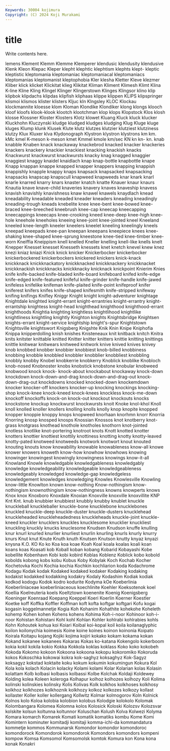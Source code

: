 ```yaml
---
Keywords: 30004 kojimura
Copyright: (C) 2024 Koji Murakami
---
```


# title

Write contents here.



lemens Klement
Klemm Klemme Klemperer klendusic klendusity klendusive Klenk Kleon Klepac Kleper
klepht klephtic klephtism klephts klept- kleptic kleptistic kleptomania kleptomaniac kleptomaniacal
kleptomaniacs kleptomanias kleptomanist kleptophobia Kler klesha Kletter Kleve klezmer Kliber
klick klicket Klickitat klieg Klikitat Kliman Kliment Klimesh Klimt Klina
K-line Kline Kling Klingel Klinger Klingerstown Klinges Klingsor klino klip
klipbok klipdachs klipdas klipfish kliphaas klippe klippen KLIPS klipspringer klismoi
klismos klister klisters Kljuc kln Klngsley KLOC Klockau klockmannite kloesse
klom Kloman Klondike Klondiker klong klongs klooch kloof kloofs klook-klook
klootch klootchman klop klops Klopstock Klos klosh klosse Klossner Kloster
Klosters Klotz klowet Kluang Kluck kluck klucker Kluckhohn Kluczynski kludge
kludged kludges kludging Klug Kluge kluge kluges Klump klunk Klusek
Klute klutz klutzes klutzier klutziest klutziness klutzy Klux Kluxer klva
Klydonograph Klystron klystron klystrons km km. kMc kmel K-meson k-meson
kmet Kmmel kmole km/sec KN kn kn- kn. knab knabble
Knaben knack knackaway knackebrod knacked knacker knackeries knackers knackery knackier
knackiest knacking knackish knacks Knackwurst knackwurst knackwursts knacky knag knagged
knaggier knaggiest knaggy knaidel knaidlach knap knap-bottle knapbottle knape Knapp
knappan knappe knapped knapper knappers knapping knappish knappishly knapple knappy
knaps knapsack knapsacked knapsacking knapsacks knapscap knapscull knapweed knapweeds knar
knark knarl knarle knarred knarry knars knaster knatch knatte Knauer
knaur knaurs Knautia knave knave-child knaveries knavery knaves knaveship knavess
knavish knavishly knavishness knaw knawel knawels knaydlach knead kneadability kneadable
kneaded kneader kneaders kneading kneadingly kneading-trough kneads knebelite knee knee-bent
knee-bowed knee-braced knee-breeched kneebrush knee-cap kneecap kneecapping kneecappings kneecaps knee-crooking
kneed knee-deep knee-high knee-hole kneehole kneeholes kneeing knee-joint knee-jointed kneel
Kneeland kneeled knee-length kneeler kneelers kneelet kneeling kneelingly kneels kneepad
kneepads knee-pan kneepan kneepans kneepiece knees knee-shaking knee-shaped knee-sprung kneestone
knee-tied knee-timber knee-worn Kneiffia Kneippism knell knelled Kneller knelling knell-like
knells knelt Knepper Knesset knesset Knesseth knessets knet knetch knevel
knew knez knezi kniaz kniazi Knick knick knicker Knickerbocker knickerbocker
knickerbockered knickerbockers knickered knickers knick-knack knickknack knickknackatory knickknacked knickknackery knickknacket
knickknackish knickknacks knickknacky knicknack knickpoint Knierim Knies knife knife-backed knife-bladed
knife-board knifeboard knifed knife-edge knife-edged knife-featured knifeful knife-grinder knife-handle knife-jawed
knifeless knifelike knifeman knife-plaited knife-point knifeproof knifer kniferest knifers knifes
knife-shaped knifesmith knife-stripped knifeway knifing knifings Knifley Kniggr Knight knight
knight-adventurer knightage Knightdale knighted knight-errant knight-errantries knight-errantry knight-errantship knightess knight-head
knighthead knighthood knighthood-errant knighthoods Knightia knighting knightless knightlihood knightlike knightliness
knightling knightly Knighton knights Knightsbridge Knightsen knights-errant knight-service knightship knight's-spur
Knightstown Knightsville knightswort Knigsberg Knigshte Knik Knin Knipe Kniphofia Knippa
knipperdolling knish knishes Knisteneaux knit knitback knitch Knitra knits knitster
knittable knitted Knitter knitter knitters knittie knitting knittings knittle knitwear
knitwears knitweed knitwork knive knived knives knivey knob knobbed knobber
knobbier knobbiest knob-billed knobbiness knobbing knobble knobbled knobbler knobblier knobbliest
knobbling knobbly knobby Knobel knobkerrie knobkerry Knoblick knoblike Knobloch knob-nosed
Knobnoster knobs knobstick knobstone knobular knobweed knobwood knock knock- knock-about
knockabout knockaway knock-down knockdown knock-down-and-drag knock-down-and-drag-out knock-down-drag-out knockdowns knocked knocked-down
knockemdown knocker knocker-off knockers knocker-up knocking knockings knocking-shop knock-knee knock-kneed
knock-knees knockless knock-me-down knockoff knockoffs knock-on knock-out knockout knockouts knocks
knockstone knockup knockwurst knockwursts knoit Knoke knol-khol Knoll knoll knolled
knoller knollers knolling knolls knolly knop knopite knopped knopper knoppie
knoppy knops knopweed knorhaan knorhmn knorr Knorria Knorring knosp knosped
knosps Knossian Knossos knot knotberry knot-grass knotgrass knothead knothole knotholes
knothorn knot-jointed knotless knotlike knot-portering knotroot knots Knott knotted knotter
knotters knottier knottiest knottily knottiness knotting knotty knotty-leaved knotty-pated knotweed
knotweeds knotwork knotwort knout knouted knouting knouts know knowability knowable
knowableness know-all knowe knower knowers knoweth know-how knowhow knowhows knowing
knowinger knowingest knowingly knowingness knowings know-it-all Knowland Knowle knowledgable knowledgableness
knowledgably knowledge knowledgeability knowledgeable knowledgeableness knowledgeably knowledged knowledge-gap knowledgeless knowledgement
knowledges knowledging Knowles Knowlesville Knowling know-little Knowlton known know-nothing Know-nothingism
know-nothingism knownothingism know-nothingness knowns knowperts knows Knox knox Knoxboro Knoxdale
Knoxian Knoxville knoxville knoxvillite KNP Knt Knt. knub knubbier knubbiest
knubbly knubby knublet knuckle knuckleball knuckleballer knuckle-bone knucklebone knucklebones knuckled
knuckle-deep knuckle-duster knuckle-dusters knucklehead knuckleheaded knuckleheadedness knuckleheads knuckle-joint knuckle-kneed knuckler
knucklers knuckles knucklesome knucklier knuckliest knuckling knuckly knucks knuclesome Knudsen
Knudson knuffe knulling knur knurl knurled knurlier knurliest knurlin knurling
knurls knurly knurry knurs Knut knut Knute Knuth knuth Knutsen
Knutson knutty knyaz knyazi knysna K.O. KO Ko ko Koa
koa koae Koah Koal koala koalas koali koan koans koas
Koasati kob Koball koban kobang Kobarid Kobayashi Kobe kobellite Kobenhavn
Kobi kobi kobird Koblas Koblenz Koblick kobo kobold kobolds kobong
kobs kobu Kobus Koby Kobylak Koch Kochab Kocher Kochetovka Kochi
Kochia kochia Kochkin kochliarion koda Kodachrome Kodagu Kodak kodak Kodaked
kodaked kodaker Kodaking kodaking kodakist kodakked kodakking kodakry Kodaly Kodashim
Kodiak kodiak kodkod kodogu Kodok kodro kodurite Kodyma kOe Koeberlinia
Koeberliniaceae koeberliniaceous koechlinite Koehler Koeksotenok koel Koellia Koelreuteria koels Koeltztown
koenenite Koenig Koenigsberg Koeninger Koenraad Koepang Koeppel Koeri Koerlin Koerner
Koestler Koetke koff Koffka Koffler Koffman koft kofta koftgar koftgari
Kofu kogai kogasin koggelmannetje Kogia Koh Kohanim Kohathite kohekohe Koheleth
kohemp Kohen kohen Kohens kohens Kohima Koh-i-noor Kohinoor koh-i-noor Kohistan
Kohistani Kohl kohl Kohlan Kohler kohlrabi kohlrabies kohls Kohn Kohoutek
kohua koi Koiari Koibal koi-kopal koil koila koilanaglyphic koilon koilonychia
koimesis Koine koine koines koinon koinonia Koipato Koirala Koitapu kojang
Kojiki kojima kojiri kokako kokam kokama kokan Kokand kokanee kokanees
Kokaras Kokas ko-katana Kokengolo kokerboom kokia kokil kokila kokio Kokka
Kokkola koklas koklass Koko koko kokobeh Kokoda Kokomo kokoon Kokoona
kokoona kokopu kokoromiko Kokoruda kokos Kokoschka kokowai kokra kok-saghyz koksaghyz
Kok-Sagyz koksagyz kokstad koktaite koku kokum kokumin kokumingun Kokura Kol
Kola kola kolach Kolacin kolacky Kolami kolami Kolar Kolarian kolas
Kolasin kolattam Kolb kolbasi kolbasis kolbassi Kolbe Kolchak Koldaji Koldewey
Kolding kolea Koleen koleroga Kolhapur kolhoz kolhozes kolhozy Koli Kolima
kolinski kolinskies kolinsky Kolis Kolivas Kolk kolkhos kolkhoses kolkhosy kolkhoz
kolkhozes kolkhoznik kolkhozy kolkoz kolkozes kolkozy kollast kollaster Koller koller
kollergang Kollwitz Kolmar kolmogorov Koln Kolnick Kolnos kolo Koloa kolobia
kolobion kolobus Kolodgie kolokolo Kolomak Kolombangara Kolomea Kolomna kolos Kolosick
Koloski Kolozsv Kolozsvar kolskite kolsun koltunna koltunnor Koluschan Kolush Kolva
Kolwezi Kolyma Komara komarch Komarek Komati komatik komatiks kombu Kome
Komi Komintern kominuter komitadji komitaji komma-ichi-da kommandatura kommetje kommos Kommunarsk
Komondor komondor komondoroc komondorock Komondorok komondorok Komondors komondors kompeni kompow
Komsa Komsomol Komsomolsk komtok Komura kon Kona kona konak Konakri
